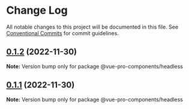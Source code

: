 # Change Log

All notable changes to this project will be documented in this file.
See [Conventional Commits](https://conventionalcommits.org) for commit guidelines.

## [0.1.2](https://github.com/cumt-robin/vue-pro-components/compare/@vue-pro-components/headless@0.1.1...@vue-pro-components/headless@0.1.2) (2022-11-30)

**Note:** Version bump only for package @vue-pro-components/headless

## [0.1.1](https://github.com/cumt-robin/vue-pro-components/compare/@vue-pro-components/headless@0.1.0...@vue-pro-components/headless@0.1.1) (2022-11-30)

**Note:** Version bump only for package @vue-pro-components/headless
